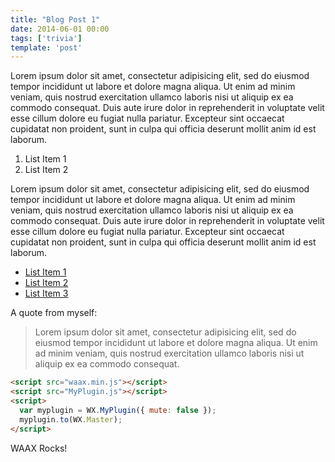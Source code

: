 ```yaml
---
title: "Blog Post 1"
date: 2014-06-01 00:00
tags: ['trivia']
template: 'post'
---
```


Lorem ipsum dolor sit amet, consectetur adipisicing elit, sed do eiusmod tempor incididunt ut labore et dolore magna aliqua. Ut enim ad minim veniam, quis nostrud exercitation ullamco laboris nisi ut aliquip ex ea commodo consequat. Duis aute irure dolor in reprehenderit in voluptate velit esse cillum dolore eu fugiat nulla pariatur. Excepteur sint occaecat cupidatat non proident, sunt in culpa qui officia deserunt mollit anim id est laborum.

1. List Item 1
2. List Item 2

Lorem ipsum dolor sit amet, consectetur adipisicing elit, sed do eiusmod tempor incididunt ut labore et dolore magna aliqua. Ut enim ad minim veniam, quis nostrud exercitation ullamco laboris nisi ut aliquip ex ea commodo consequat. Duis aute irure dolor in reprehenderit in voluptate velit esse cillum dolore eu fugiat nulla pariatur. Excepteur sint occaecat cupidatat non proident, sunt in culpa qui officia deserunt mollit anim id est laborum.

- [List Item 1]()
- [List Item 2]()
- [List Item 3]()

A quote from myself:

> Lorem ipsum dolor sit amet, consectetur adipisicing elit, sed do eiusmod tempor incididunt ut labore et dolore magna aliqua. Ut enim ad minim veniam, quis nostrud exercitation ullamco laboris nisi ut aliquip ex ea commodo consequat.

~~~html
<script src="waax.min.js"></script>
<script src="MyPlugin.js"></script>
<script>
  var myplugin = WX.MyPlugin({ mute: false });
  myplugin.to(WX.Master);
</script>
~~~

WAAX Rocks!
